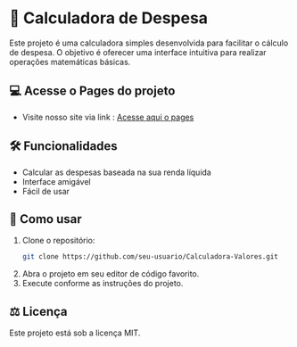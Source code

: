 ﻿# 🧮 Calculadora de Despesa

Este projeto é uma calculadora simples desenvolvida para facilitar o cálculo de despesa. O objetivo é oferecer uma interface intuitiva para realizar operações matemáticas básicas.

## 💻 Acesse o Pages do projeto

 - Visite nosso site via link : [Acesse aqui o pages](https://gabedev1.github.io/Calculadora-de-Despesa/)

## 🛠️ Funcionalidades

- Calcular as despesas baseada na sua renda líquida
- Interface amigável
- Fácil de usar

## 🧩 Como usar

1. Clone o repositório:
    ```bash
    git clone https://github.com/seu-usuario/Calculadora-Valores.git
    ```
2. Abra o projeto em seu editor de código favorito.
3. Execute conforme as instruções do projeto.

## ⚖️ Licença


Este projeto está sob a licença MIT.

